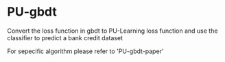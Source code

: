# PU-gbdt
Convert the loss function in gbdt to PU-Learning loss function and use the classifier to predict a bank credit dataset

For sepecific algorithm please refer to 'PU-gbdt-paper'
